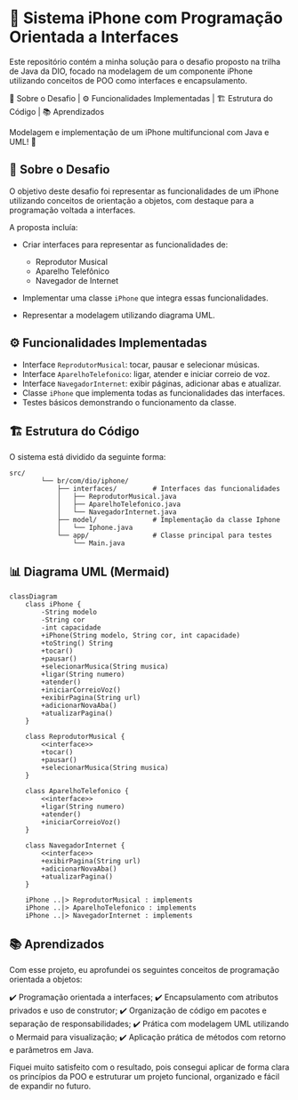 # 📱 Sistema iPhone com Programação Orientada a Interfaces

Este repositório contém a minha solução para o desafio proposto na trilha de Java da DIO, focado na modelagem de um componente iPhone utilizando conceitos de POO como interfaces e encapsulamento.

📒 Sobre o Desafio | ⚙️ Funcionalidades Implementadas | 🏗️ Estrutura do Código | 📚 Aprendizados

Modelagem e implementação de um iPhone multifuncional com Java e UML! 🚀

## 📒 Sobre o Desafio

O objetivo deste desafio foi representar as funcionalidades de um iPhone utilizando conceitos de orientação a objetos, com destaque para a programação voltada a interfaces.

A proposta incluía:

* Criar interfaces para representar as funcionalidades de:

   * Reprodutor Musical
   * Aparelho Telefônico
   * Navegador de Internet
* Implementar uma classe `iPhone` que integra essas funcionalidades.
* Representar a modelagem utilizando diagrama UML.

## ⚙️ Funcionalidades Implementadas

* Interface `ReprodutorMusical`: tocar, pausar e selecionar músicas.
* Interface `AparelhoTelefonico`: ligar, atender e iniciar correio de voz.
* Interface `NavegadorInternet`: exibir páginas, adicionar abas e atualizar.
* Classe `iPhone` que implementa todas as funcionalidades das interfaces.
* Testes básicos demonstrando o funcionamento da classe.

## 🏗️ Estrutura do Código

O sistema está dividido da seguinte forma:

```
src/
        └── br/com/dio/iphone/
            ├── interfaces/         # Interfaces das funcionalidades
            │   ├── ReprodutorMusical.java
            │   ├── AparelhoTelefonico.java
            │   └── NavegadorInternet.java
            ├── model/              # Implementação da classe Iphone
            │   └── Iphone.java
            └── app/                # Classe principal para testes
                └── Main.java
```

## 📊 Diagrama UML (Mermaid)

```mermaid
classDiagram
    class iPhone {
        -String modelo
        -String cor
        -int capacidade
        +iPhone(String modelo, String cor, int capacidade)
        +toString() String
        +tocar()
        +pausar()
        +selecionarMusica(String musica)
        +ligar(String numero)
        +atender()
        +iniciarCorreioVoz()
        +exibirPagina(String url)
        +adicionarNovaAba()
        +atualizarPagina()
    }

    class ReprodutorMusical {
        <<interface>>
        +tocar()
        +pausar()
        +selecionarMusica(String musica)
    }

    class AparelhoTelefonico {
        <<interface>>
        +ligar(String numero)
        +atender()
        +iniciarCorreioVoz()
    }

    class NavegadorInternet {
        <<interface>>
        +exibirPagina(String url)
        +adicionarNovaAba()
        +atualizarPagina()
    }

    iPhone ..|> ReprodutorMusical : implements
    iPhone ..|> AparelhoTelefonico : implements
    iPhone ..|> NavegadorInternet : implements
```

## 📚 Aprendizados

Com esse projeto, eu aprofundei os seguintes conceitos de programação orientada a objetos:

✔️ Programação orientada a interfaces;
✔️ Encapsulamento com atributos privados e uso de construtor;
✔️ Organização de código em pacotes e separação de responsabilidades;
✔️ Prática com modelagem UML utilizando o Mermaid para visualização;
✔️ Aplicação prática de métodos com retorno e parâmetros em Java.

Fiquei muito satisfeito com o resultado, pois consegui aplicar de forma clara os princípios da POO e estruturar um projeto funcional, organizado e fácil de expandir no futuro.